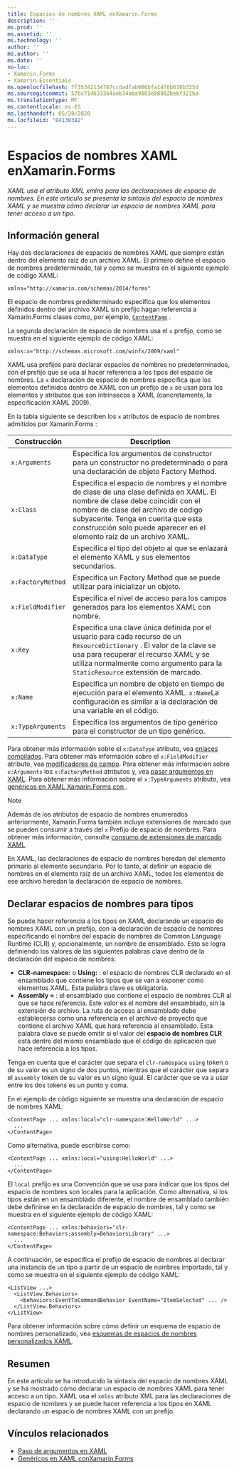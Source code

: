 ```yaml
---
title: Espacios de nombres XAML enXamarin.Forms
description: ''
ms.prod: ''
ms.assetid: ''
ms.technology: ''
author: ''
ms.author: ''
ms.date: ''
no-loc:
- Xamarin.Forms
- Xamarin.Essentials
ms.openlocfilehash: 7f35342134767ccdadfab086bfa14f6b610b325d
ms.sourcegitcommit: 57bc714633364aeb34aba9803e88802bebf321ba
ms.translationtype: MT
ms.contentlocale: es-ES
ms.lasthandoff: 05/28/2020
ms.locfileid: "84130382"
---
```

# <a name="xaml-namespaces-in-xamarinforms"></a>Espacios de nombres XAML enXamarin.Forms

_XAML usa el atributo XML xmlns para las declaraciones de espacio de nombres. En este artículo se presenta la sintaxis del espacio de nombres XAML y se muestra cómo declarar un espacio de nombres XAML para tener acceso a un tipo._

## <a name="overview"></a>Información general

Hay dos declaraciones de espacios de nombres XAML que siempre están dentro del elemento raíz de un archivo XAML. El primero define el espacio de nombres predeterminado, tal y como se muestra en el siguiente ejemplo de código XAML:

```xaml
xmlns="http://xamarin.com/schemas/2014/forms"
```

El espacio de nombres predeterminado especifica que los elementos definidos dentro del archivo XAML sin prefijo hagan referencia a Xamarin.Forms clases como, por ejemplo, [`ContentPage`](xref:Xamarin.Forms.ContentPage) .

La segunda declaración de espacio de nombres usa el `x` prefijo, como se muestra en el siguiente ejemplo de código XAML:

```xaml
xmlns:x="http://schemas.microsoft.com/winfx/2009/xaml"
```

XAML usa prefijos para declarar espacios de nombres no predeterminados, con el prefijo que se usa al hacer referencia a los tipos del espacio de nombres. La `x` declaración de espacio de nombres especifica que los elementos definidos dentro de XAML con un prefijo de `x` se usan para los elementos y atributos que son intrínsecos a XAML (concretamente, la especificación XAML 2009).

En la tabla siguiente se describen los `x` atributos de espacio de nombres admitidos por Xamarin.Forms :

|Construcción|Description|
|--- |--- |
|`x:Arguments`|Especifica los argumentos de constructor para un constructor no predeterminado o para una declaración de objeto Factory Method.|
|`x:Class`|Especifica el espacio de nombres y el nombre de clase de una clase definida en XAML. El nombre de clase debe coincidir con el nombre de clase del archivo de código subyacente. Tenga en cuenta que esta construcción solo puede aparecer en el elemento raíz de un archivo XAML.|
|`x:DataType`|Especifica el tipo del objeto al que se enlazará el elemento XAML y sus elementos secundarios.|
|`x:FactoryMethod`|Especifica un Factory Method que se puede utilizar para inicializar un objeto.|
|`x:FieldModifier`|Especifica el nivel de acceso para los campos generados para los elementos XAML con nombre.|
|`x:Key`|Especifica una clave única definida por el usuario para cada recurso de un `ResourceDictionary` . El valor de la clave se usa para recuperar el recurso XAML y se utiliza normalmente como argumento para la `StaticResource` extensión de marcado.|
|`x:Name`|Especifica un nombre de objeto en tiempo de ejecución para el elemento XAML. `x:Name`La configuración es similar a la declaración de una variable en el código.|
|`x:TypeArguments`|Especifica los argumentos de tipo genérico para el constructor de un tipo genérico.|

Para obtener más información sobre el `x:DataType` atributo, vea [enlaces compilados](~/xamarin-forms/app-fundamentals/data-binding/compiled-bindings.md). Para obtener más información sobre el `x:FieldModifier` atributo, vea [modificadores de campo](~/xamarin-forms/xaml/field-modifiers.md). Para obtener más información sobre `x:Arguments` los `x:FactoryMethod` atributos y, vea [pasar argumentos en XAML](~/xamarin-forms/xaml/passing-arguments.md). Para obtener más información sobre el `x:TypeArguments` atributo, vea [genéricos en XAML Xamarin.Forms con ](generics.md).

> [!NOTE]
> Además de los atributos de espacio de nombres enumerados anteriormente, Xamarin.Forms también incluye extensiones de marcado que se pueden consumir a través del `x` Prefijo de espacio de nombres. Para obtener más información, consulte [consumo de extensiones de marcado XAML](~/xamarin-forms/xaml/markup-extensions/consuming.md).

En XAML, las declaraciones de espacio de nombres heredan del elemento primario al elemento secundario. Por lo tanto, al definir un espacio de nombres en el elemento raíz de un archivo XAML, todos los elementos de ese archivo heredan la declaración de espacio de nombres.

## <a name="declaring-namespaces-for-types"></a>Declarar espacios de nombres para tipos

Se puede hacer referencia a los tipos en XAML declarando un espacio de nombres XAML con un prefijo, con la declaración de espacio de nombres especificando el nombre del espacio de nombres de Common Language Runtime (CLR) y, opcionalmente, un nombre de ensamblado. Esto se logra definiendo los valores de las siguientes palabras clave dentro de la declaración del espacio de nombres:

- **CLR-namespace:** o **Using:** : el espacio de nombres CLR declarado en el ensamblado que contiene los tipos que se van a exponer como elementos XAML. Esta palabra clave es obligatoria.
- **Assembly =** : el ensamblado que contiene el espacio de nombres CLR al que se hace referencia. Este valor es el nombre del ensamblado, sin la extensión de archivo. La ruta de acceso al ensamblado debe establecerse como una referencia en el archivo de proyecto que contiene el archivo XAML que hará referencia al ensamblado. Esta palabra clave se puede omitir si el valor del **espacio de nombres CLR** está dentro del mismo ensamblado que el código de aplicación que hace referencia a los tipos.

Tenga en cuenta que el carácter que separa el `clr-namespace` `using` token o de su valor es un signo de dos puntos, mientras que el carácter que separa el `assembly` token de su valor es un signo igual. El carácter que se va a usar entre los dos tokens es un punto y coma.

En el ejemplo de código siguiente se muestra una declaración de espacio de nombres XAML:

```xaml
<ContentPage ... xmlns:local="clr-namespace:HelloWorld" ...>
  ...
</ContentPage>
```

Como alternativa, puede escribirse como:

```xaml
<ContentPage ... xmlns:local="using:HelloWorld" ...>
  ...
</ContentPage>
```

El `local` prefijo es una Convención que se usa para indicar que los tipos del espacio de nombres son locales para la aplicación. Como alternativa, si los tipos están en un ensamblado diferente, el nombre de ensamblado también debe definirse en la declaración de espacio de nombres, tal y como se muestra en el siguiente ejemplo de código XAML:

```xaml
<ContentPage ... xmlns:behaviors="clr-namespace:Behaviors;assembly=BehaviorsLibrary" ...>
  ...
</ContentPage>
```

A continuación, se especifica el prefijo de espacio de nombres al declarar una instancia de un tipo a partir de un espacio de nombres importado, tal y como se muestra en el siguiente ejemplo de código XAML:

```xaml
<ListView ...>
  <ListView.Behaviors>
    <behaviors:EventToCommandBehavior EventName="ItemSelected" ... />
  </ListView.Behaviors>
</ListView>
```

Para obtener información sobre cómo definir un esquema de espacio de nombres personalizado, vea [esquemas de espacios de nombres personalizados XAML](custom-namespace-schemas.md).

## <a name="summary"></a>Resumen

En este artículo se ha introducido la sintaxis del espacio de nombres XAML y se ha mostrado cómo declarar un espacio de nombres XAML para tener acceso a un tipo. XAML usa el `xmlns` atributo XML para las declaraciones de espacio de nombres y se puede hacer referencia a los tipos en XAML declarando un espacio de nombres XAML con un prefijo.

## <a name="related-links"></a>Vínculos relacionados

- [Paso de argumentos en XAML](~/xamarin-forms/xaml/passing-arguments.md)
- [Genéricos en XAML conXamarin.Forms](generics.md)
